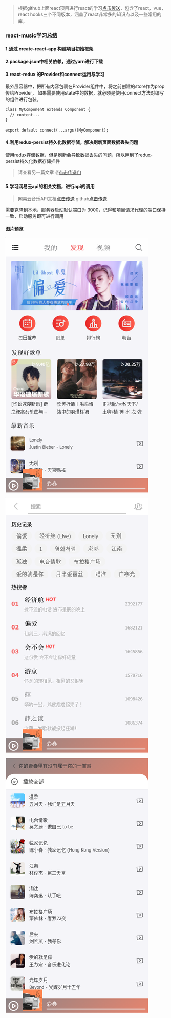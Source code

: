 > 根据github上面react项目进行react的学习[点击传送](https://github.com/QiaokeliHenku的music)，包含了react，vue，react hooks三个不同版本，涵盖了react非常多的知识点以及一些常用的库。

<!--more-->

### react-music学习总结

  #### 1.通过 create-react-app 构建项目初始框架

  #### 2.package.json中相关依赖，通过yarn进行下载

  #### 3.react-redux 的Provider和connect运用与学习

  最外层容器中，把所有内容包裹在Provider组件中，将之前创建的store作为prop传给Provider，
  如果需要使用state中的数据，就必须是使用connect方法对编写的组件进行包装。

  ```
  class MyComponent extends Component {
    // content...
  }

  export default connect(...args)(MyComponent);
  ```
  #### 4.利用redux-persist持久化数据存储，解决刷新页面数据丢失问题
  使用redux存储数据，但是刷新会导致数据丢失的问题，所以用到了redux-persist持久化数据存储插件
  > 请查看另一篇文章 ✌[点击传送门](https://juejin.im/post/6885907913265971208)

  #### 5.学习网易云api的相关文档，进行api的调用
  > 网易云音乐API文档[点击传送](https://binaryify.github.io/NeteaseCloudMusicApi/#/?id=neteasecloudmusicapi)
  > github[点击传送](https://github.com/Binaryify/NeteaseCloudMusicApi)

  需要克隆到本地，服务器启动默认端口为 3000，记得和项目请求代理的端口保持一致，启动服务即可进行调用

  #### 图片预览

  ![](https://github.com/Xxcool/react-music/blob/main/src/static/images/view01.png)

  ![](https://github.com/Xxcool/react-music/blob/main/src/static/images/view02.png)

  ![](https://github.com/Xxcool/react-music/blob/main/src/static/images/view03.png)
